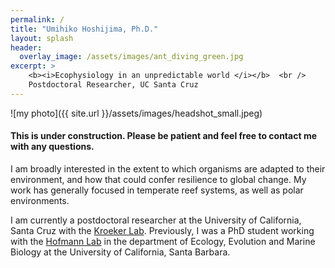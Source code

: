 ```yaml
---
permalink: /
title: "Umihiko Hoshijima, Ph.D."
layout: splash
header:
  overlay_image: /assets/images/ant_diving_green.jpg
excerpt: >
    <b><i>Ecophysiology in an unpredictable world </i></b>  <br />
    Postdoctoral Researcher, UC Santa Cruz
---
```


![my photo]({{ site.url }}/assets/images/headshot_small.jpeg)

#### This is under construction. Please be patient and feel free to contact me with any questions.




I am broadly interested in the extent to which organisms are adapted to their environment, and how that could confer resilience to global change. My work has generally focused in temperate reef systems, as well as polar environments.

I am currently a postdoctoral researcher at the University of California, Santa Cruz with the [Kroeker Lab](http://kristy-kroeker.squarespace.com/). Previously, I was a PhD student working with the [Hofmann Lab](http://www.hofmannlab.com/) in the department of Ecology, Evolution and Marine Biology at the University of California, Santa Barbara.
